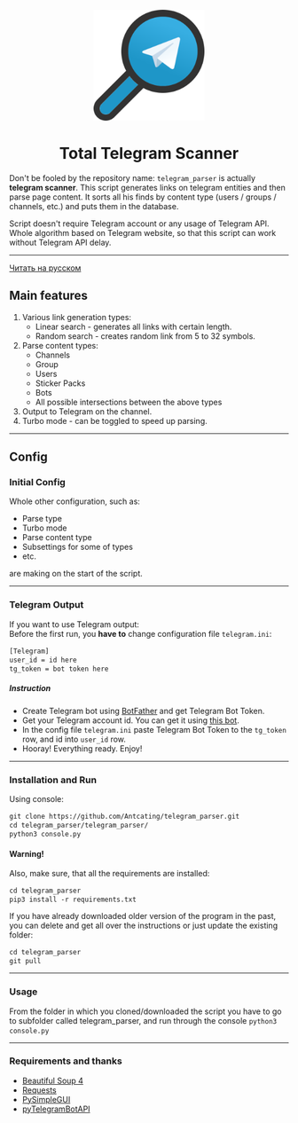 <p align="center"><img src="icon.png" alt="drawing" width="200" /></p>
<h1 align="center">Total Telegram Scanner</h1>

Don't be fooled by the repository name: `telegram_parser` is actually **telegram scanner**. This script generates links on telegram entities and then parse page content. It sorts all his finds by content type (users / groups / channels, etc.) and puts them in the database.

Script doesn't require Telegram account or any usage of Telegram API. Whole algorithm based on Telegram website, so that this script can work without Telegram API delay.

---

[Читать на русском](https://github.com/Antcating/telegram_parser/blob/main/README_ru.md)

## Main features

1. Various link generation types:
   * Linear search - generates all links with certain length.
   * Random search - creates random link from 5 to 32 symbols.
   <!-- * Mutation search - input word and script creates mutations of this word and check all possibilities.  -->
2. Parse content types:
   * Channels
   * Group
   * Users
   * Sticker Packs
   * Bots
   * All possible intersections between the above types
3. Output to Telegram on the channel. 
4. Turbo mode - can be toggled to speed up parsing. 

---

## Config

### Initial Config
  
Whole other configuration, such as:
* Parse type
* Turbo mode
* Parse content type
* Subsettings for some of types
* etc.

are making on the start of the script.

---
  
### Telegram Output
If you want to use Telegram output: <br />
Before the first run, you **have to** change configuration file `telegram.ini`:
```
[Telegram]
user_id = id here
tg_token = bot token here
```
##### Instruction
- Create Telegram bot using [BotFather](https://t.me/BotFather) and get Telegram Bot Token.
- Get your Telegram account id. You can get it using [this bot](https://t.me/userinfobot). 
- In the config file `telegram.ini` paste Telegram Bot Token to the `tg_token` row, and id into `user_id` row.   
- Hooray! Everything ready. Enjoy!

---

### Installation and Run
Using console:<br />
```
git clone https://github.com/Antcating/telegram_parser.git
cd telegram_parser/telegram_parser/
python3 console.py
```
#### Warning!
Also, make sure, that all the requirements are installed:
```
cd telegram_parser
pip3 install -r requirements.txt
```
If you have already downloaded older version of the program in the past, you can delete and get all over the instructions or just update the existing folder:
```
cd telegram_parser
git pull
```

---

### Usage
From the folder in which you cloned/downloaded the script you have to go to subfolder called telegram_parser, and run through the console `python3 console.py`

---

### Requirements and thanks 
* [Beautiful Soup 4](https://www.crummy.com/software/BeautifulSoup/)
* [Requests](https://docs.python-requests.org/en/master/)
* [PySimpleGUI](https://github.com/PySimpleGUI/PySimpleGUI)
* [pyTelegramBotAPI](https://github.com/eternnoir/pyTelegramBotAPI)
